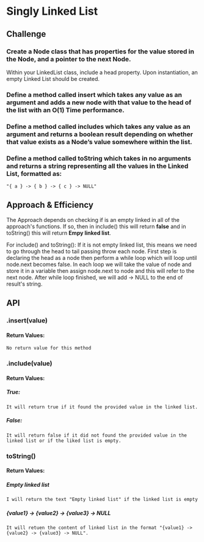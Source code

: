 # Singly Linked List
<!-- Short summary or background information -->

## Challenge
### Create a Node class that has properties for the value stored in the Node, and a pointer to the next Node.
Within your LinkedList class, include a head property. Upon instantiation, an empty Linked List should be created.
### Define a method called insert which takes any value as an argument and adds a new node with that value to the head of the list with an O(1) Time performance.
### Define a method called includes which takes any value as an argument and returns a boolean result depending on whether that value exists as a Node’s value somewhere within the list.
### Define a method called toString which takes in no arguments and returns a string representing all the values in the Linked List, formatted as:
`"{ a } -> { b } -> { c } -> NULL"`

## Approach & Efficiency

The Approach depends on checking if is an empty linked in all of the approach's functions. If so, then in include() this will return **false** and in toString() this will return **Empy linked list**.

For include() and toString(): If it is not empty linked list, this means we need to go through the head to tail passing throw each node.
First step is declaring the head as a node then perform a while loop which will loop until node.next becomes false.
In each loop we will take the value of node and store it in a variable then assign node.next to node and this will refer to the next node.
After while loop finished, we will add -> NULL to the end of result's string.
## API
<!-- Description of each method publicly available to your Linked List -->
### .insert(value)
#### Return Values:
`No return value for this method`

### .include(value)
#### Return Values:
##### True:
`It will return true if it found the provided value in the linked list.`
##### False:
`It will return false if it did not found the provided value in the linked list or if the liked list is empty.`

### toString()
#### Return Values:
##### Empty linked list
`I will return the text "Empty linked list" if the linked list is empty`
##### {value1} -> {value2} -> {value3} -> NULL
`It will retuen the content of linked list in the format "{value1} -> {value2} -> {value3} -> NULL".`
